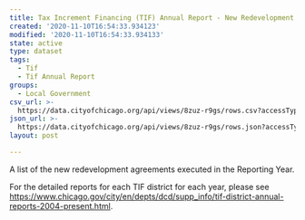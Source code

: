 ```yaml
---
title: Tax Increment Financing (TIF) Annual Report - New Redevelopment Agreements
created: '2020-11-10T16:54:33.934123'
modified: '2020-11-10T16:54:33.934133'
state: active
type: dataset
tags:
  - Tif
  - Tif Annual Report
groups:
  - Local Government
csv_url: >-
  https://data.cityofchicago.org/api/views/8zuz-r9gs/rows.csv?accessType=DOWNLOAD
json_url: >-
  https://data.cityofchicago.org/api/views/8zuz-r9gs/rows.json?accessType=DOWNLOAD
layout: post

---
```

A list of the new redevelopment agreements executed in the Reporting Year.

For the detailed reports for each TIF district for each year, please see https://www.chicago.gov/city/en/depts/dcd/supp_info/tif-district-annual-reports-2004-present.html.

